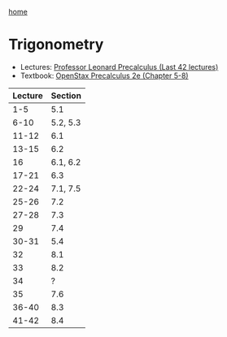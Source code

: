 [home](/README.md)
# Trigonometry
- Lectures: [Professor Leonard Precalculus (Last 42 lectures)](https://www.youtube.com/watch?v=c41QejoWnb4&list=PLDesaqWTN6ESsmwELdrzhcGiRhk5DjwLP&index=74)
- Textbook: [OpenStax Precalculus 2e (Chapter 5-8)](https://openstax.org/books/precalculus-2e)

Lecture | Section
--- | ---
1-5 | 5.1
6-10 | 5.2, 5.3
11-12 | 6.1
13-15 | 6.2
16 | 6.1, 6.2
17-21 | 6.3
22-24 | 7.1, 7.5
25-26 | 7.2
27-28 | 7.3
29 | 7.4
30-31 | 5.4
32 | 8.1
33 | 8.2
34 | ?
35 | 7.6
36-40 | 8.3
41-42 | 8.4